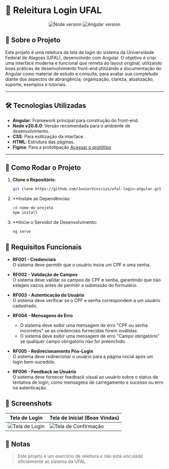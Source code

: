 # 🎨 Releitura Login UFAL

<p align="center">
  <img src="https://img.shields.io/badge/Node-v20.8.0-green" alt="Node version" />
  <img src="https://img.shields.io/badge/Angular-v18.0.0-red" alt="Angular version" />
</p>

## 📜 Sobre o Projeto
Este projeto é uma releitura da tela de login do sistema da Universidade Federal de Alagoas (UFAL), desenvolvido com Angular. O objetivo é criar uma interface moderna e funcional que remeta ao layout original, utilizando boas práticas de desenvolvimento front-end utilizando a documentação do Angular como material de estudo e consulta, para avaliar sua completude diante dos aspectos de abrangência, organização, clareza, atualização, suporte, exemplos e tutoriais.

---

## 🛠 Tecnologias Utilizadas
- **Angular**: Framework principal para construção do front-end.
- **Node v20.8.0**: Versão recomendada para o ambiente de desenvolvimento.
- **CSS**: Para estilização da interface.
- **HTML**: Estrutura das páginas.
- **Figma**: Para a prototipação [Acessar o protótipo](https://www.figma.com/design/I1R0zT5RMBgenDhWbl67iT/Untitled?node-id=5-2&t=88uwmLIWK1I3tha6-1)

---

## 🚀 Como Rodar o Projeto
1. **Clone o Repositório**:
   ```bash
   git clone https://github.com/JuniorVinicius/ufal-login-angular.git

2. **Instale as Dependências:
	```bash
	cd nome-do-projeto
	npm install

3. **Inicie o Servidor de Desenvolvimento:
	```bash
	ng serve

## 🧩 Requisitos Funcionais

- **RF001 - Credenciais**  
  O sistema deve permitir que o usuário insira um CPF e uma senha.

- **RF002 - Validação de Campos**  
  O sistema deve validar os campos de CPF e senha, garantindo que não estejam vazios antes de permitir a submissão do formulário.

- **RF003 - Autenticação do Usuário**  
  O sistema deve verificar se o CPF e senha correspondem a um usuário cadastrado.

- **RF004 - Mensagens de Erro**  
  - O sistema deve exibir uma mensagem de erro "CPF ou senha incorretos" se as credenciais fornecidas forem inválidas.
  - O sistema deve exibir uma mensagem de erro "Campo obrigatório" se qualquer campo obrigatório não for preenchido.

- **RF005 - Redirecionamento Pós-Login**  
  O sistema deve redirecionar o usuário para a página inicial após um login bem-sucedido.

- **RF006 - Feedback ao Usuário**  
  O sistema deve fornecer feedback visual ao usuário sobre o status da tentativa de login, como mensagens de carregamento e sucesso ou erro na autenticação.

## 📸 Screenshots

| Tela de Login                     | Tela de Inicial (Boas Vindas)                 |
|-----------------------------------|-------------------------------------|
| ![Tela de Login](public/auth.png) | ![Tela de Confirmação](public/welcome.png) |


## 📝 Notas
> Este projeto é um exercício de releitura e não está vinculado oficialmente ao sistema da UFAL.
